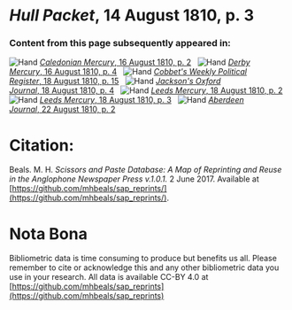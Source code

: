 # *Hull Packet*, 14 August 1810, p. 3  
  
### Content from this page subsequently appeared in:  
![Hand](http://scissorsandpaste.net/wp-content/uploads/2017/06/smallhandpointer.png) [*Caledonian Mercury*, 16 August 1810, p. 2](https://mhbeals.github.io/sap_html/Caledonian-Mercury/Caledonian-Mercury-16-August-1810-p-2)  
![Hand](http://scissorsandpaste.net/wp-content/uploads/2017/06/smallhandpointer.png) [*Derby Mercury*, 16 August 1810, p. 4](https://mhbeals.github.io/sap_html/Derby-Mercury/Derby-Mercury-16-August-1810-p-4)  
![Hand](http://scissorsandpaste.net/wp-content/uploads/2017/06/smallhandpointer.png) [*Cobbet's Weekly Political Register*, 18 August 1810, p. 15](https://mhbeals.github.io/sap_html/Cobbet's-Weekly-Political-Register/Cobbet's-Weekly-Political-Register-18-August-1810-p-15)  
![Hand](http://scissorsandpaste.net/wp-content/uploads/2017/06/smallhandpointer.png) [*Jackson's Oxford Journal*, 18 August 1810, p. 4](https://mhbeals.github.io/sap_html/Jackson's-Oxford-Journal/Jackson's-Oxford-Journal-18-August-1810-p-4)  
![Hand](http://scissorsandpaste.net/wp-content/uploads/2017/06/smallhandpointer.png) [*Leeds Mercury*, 18 August 1810, p. 2](https://mhbeals.github.io/sap_html/Leeds-Mercury/Leeds-Mercury-18-August-1810-p-2)  
![Hand](http://scissorsandpaste.net/wp-content/uploads/2017/06/smallhandpointer.png) [*Leeds Mercury*, 18 August 1810, p. 3](https://mhbeals.github.io/sap_html/Leeds-Mercury/Leeds-Mercury-18-August-1810-p-3)  
![Hand](http://scissorsandpaste.net/wp-content/uploads/2017/06/smallhandpointer.png) [*Aberdeen Journal*, 22 August 1810, p. 2](https://mhbeals.github.io/sap_html/Aberdeen-Journal/Aberdeen-Journal-22-August-1810-p-2)  


# Citation: 

Beals. M. H. *Scissors and Paste Database: A Map of Reprinting and Reuse in the Anglophone Newspaper Press v.1.0.1.* 2 June 2017. Available at [https://github.com/mhbeals/sap_reprints/](https://github.com/mhbeals/sap_reprints/). 

# Nota Bona

Bibliometric data is time consuming to produce but benefits us all. Please remember to cite or acknowledge this and any other bibliometric data you use in your research. All data is available CC-BY 4.0 at [https://github.com/mhbeals/sap_reprints](https://github.com/mhbeals/sap_reprints)